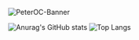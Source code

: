 ![PeterOC-Banner](https://user-images.githubusercontent.com/98455285/157261177-08abbd9c-d89d-4599-980c-35159af9e8f7.gif)

![Anurag's GitHub stats](https://github-readme-stats.vercel.app/api?username=Peter-OC&hide_title=true&hide=issues&show_icons=truetrue&theme=radical) ![Top Langs](https://github-readme-stats.vercel.app/api/top-langs/?username=Peter-OC&card_width=250&langs_count=6&layout=compact&theme=tokyonight)

<!--
**Peter-OC/Peter-OC** is a ✨ _special_ ✨ repository because its `README.md` (this file) appears on your GitHub profile.

Here are some ideas to get you started:

- 🔭 I’m currently working on ...
- 🌱 I’m currently learning ...
- 👯 I’m looking to collaborate on ...
- 🤔 I’m looking for help with ...
- 💬 Ask me about ...
- 📫 How to reach me: ...
- 😄 Pronouns: ...
- ⚡ Fun fact: ...
-->
